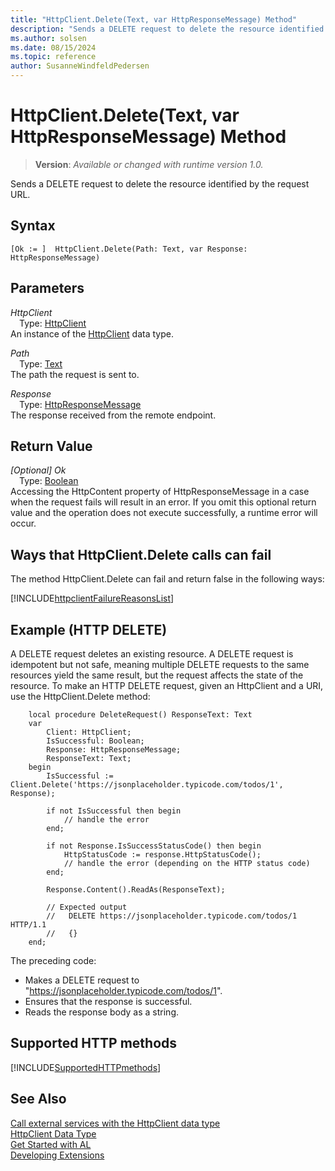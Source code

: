 ```yaml
---
title: "HttpClient.Delete(Text, var HttpResponseMessage) Method"
description: "Sends a DELETE request to delete the resource identified by the request URL."
ms.author: solsen
ms.date: 08/15/2024
ms.topic: reference
author: SusanneWindfeldPedersen
---
```

[//]: # (START>DO_NOT_EDIT)
[//]: # (IMPORTANT:Do not edit any of the content between here and the END>DO_NOT_EDIT.)
[//]: # (Any modifications should be made in the .xml files in the ModernDev repo.)
# HttpClient.Delete(Text, var HttpResponseMessage) Method
> **Version**: _Available or changed with runtime version 1.0._

Sends a DELETE request to delete the resource identified by the request URL.


## Syntax
```AL
[Ok := ]  HttpClient.Delete(Path: Text, var Response: HttpResponseMessage)
```
## Parameters
*HttpClient*  
&emsp;Type: [HttpClient](httpclient-data-type.md)  
An instance of the [HttpClient](httpclient-data-type.md) data type.  

*Path*  
&emsp;Type: [Text](../text/text-data-type.md)  
The path the request is sent to.  

*Response*  
&emsp;Type: [HttpResponseMessage](../httpresponsemessage/httpresponsemessage-data-type.md)  
The response received from the remote endpoint.  


## Return Value
*[Optional] Ok*  
&emsp;Type: [Boolean](../boolean/boolean-data-type.md)  
Accessing the HttpContent property of HttpResponseMessage in a case when the request fails will result in an error. If you omit this optional return value and the operation does not execute successfully, a runtime error will occur.  


[//]: # (IMPORTANT: END>DO_NOT_EDIT)

## Ways that HttpClient.Delete calls can fail
The method HttpClient.Delete can fail and return false in the following ways:

[!INCLUDE[httpclientFailureReasonsList](../../includes/include-http-call-failure-reasons.md)]

## Example (HTTP DELETE)
A DELETE request deletes an existing resource. A DELETE request is idempotent but not safe, meaning multiple DELETE requests to the same resources yield the same result, but the request affects the state of the resource. To make an HTTP DELETE request, given an HttpClient and a URI, use the HttpClient.Delete method:

```AL
    local procedure DeleteRequest() ResponseText: Text
    var
        Client: HttpClient;
        IsSuccessful: Boolean;
        Response: HttpResponseMessage;
        ResponseText: Text;
    begin
        IsSuccessful := Client.Delete('https://jsonplaceholder.typicode.com/todos/1', Response);

        if not IsSuccessful then begin
            // handle the error
        end;

        if not Response.IsSuccessStatusCode() then begin
            HttpStatusCode := response.HttpStatusCode();
            // handle the error (depending on the HTTP status code)
        end;

        Response.Content().ReadAs(ResponseText);

        // Expected output
        //   DELETE https://jsonplaceholder.typicode.com/todos/1 HTTP/1.1
        //   {}
    end;
```

The preceding code:
- Makes a DELETE request to "https://jsonplaceholder.typicode.com/todos/1".
- Ensures that the response is successful.
- Reads the response body as a string.

## Supported HTTP methods
[!INCLUDE[SupportedHTTPmethods](../../../includes/include-http-methods.md )]

## See Also
[Call external services with the HttpClient data type](../../devenv-httpclient.md)  
[HttpClient Data Type](httpclient-data-type.md)  
[Get Started with AL](../../devenv-get-started.md)  
[Developing Extensions](../../devenv-dev-overview.md)